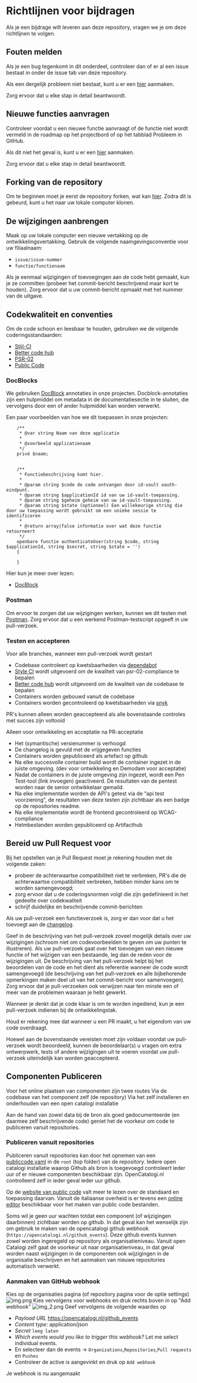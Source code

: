 # Richtlijnen voor bijdragen

Als je een bijdrage wilt leveren aan deze repository, vragen we je om deze richtlijnen te volgen.

## Fouten melden

Als je een bug tegenkomt in dit onderdeel, controleer dan of er al een issue bestaat in onder de issue tab van deze repository.

Als een dergelijk probleem niet bestaat, kunt u er een [hier](/../../issues/new?assignees=&labels=&template=bug_report.md&title=) aanmaken.

Zorg ervoor dat u elke stap in detail beantwoordt.

## Nieuwe functies aanvragen

Controleer voordat u een nieuwe functie aanvraagt ​​of de functie niet wordt vermeld in de roadmap op het projectbord of op het tabblad Probleem in GitHub.

Als dit niet het geval is, kunt u er een [hier](/../../issues/new?assignees=&labels=&template=feature_request.md&title=) aanmaken.

Zorg ervoor dat u elke stap in detail beantwoordt.

## Forking van de repository

Om te beginnen moet je eerst de repository forken, wat kan [hier](/../../fork).
Zodra dit is gebeurd, kunt u het naar uw lokale computer klonen.

## De wijzigingen aanbrengen

Maak op uw lokale computer een nieuwe vertakking op de ontwikkelingsvertakking.
Gebruik de volgende naamgevingsconventie voor uw filiaalnaam:

- `issue/issue-nummer`
- `functie/functienaam`

Als je eenmaal wijzigingen of toevoegingen aan de code hebt gemaakt, kun je ze committen (probeer het commit-bericht beschrijvend maar kort te houden).
Zorg ervoor dat u uw commit-bericht opmaakt met het nummer van de uitgave.

## Codekwaliteit en conventies

Om de code schoon en leesbaar te houden, gebruiken we de volgende coderingsstandaarden:

- [Stijl-CI](https://styleci.io/)
- [Better code hub](https://bettercodehub.com/repositories)
- [PSR-02](https://docs.opnsense.org/development/guidelines/psr2.html)
- [Public Code](https://publiccode.net/)

### DocBlocks

We gebruiken [DocBlock](https://en.wikipedia.org/wiki/Docblock) annotaties in onze projecten.
Docblock-annotaties zijn een hulpmiddel om metadata in de documentatiesectie in te sluiten, die vervolgens door een of ander hulpmiddel kan worden verwerkt.

Een paar voorbeelden van hoe we dit toepassen in onze projecten:

```vue'
    /**
     * @var string Naam van deze applicatie
     *
     * @voorbeeld applicatienaam
     */
    privé $naam;


    /**
     * Functiebeschrijving komt hier.
     *
     * @param string $code de code ontvangen door id-vault oauth-eindpunt.
     * @param string $applicationId id van uw id-vault-toepassing.
     * @param string $geheim geheim van uw id-vault-toepassing.
     * @param string $state (optioneel) Een willekeurige string die door uw toepassing wordt gebruikt om een ​​unieke sessie te identificeren
     *
     * @return array|false informatie over wat deze functie retourneert
     */
    openbare functie authenticateUser(string $code, string $applicationId, string $secret, string $state = '')
    {

    }
```

Hier kun je meer over lezen:

- [DocBlock](https://en.wikipedia.org/wiki/Docblock)

### Postman

Om ervoor te zorgen dat uw wijzigingen werken, kunnen we dit testen met [Postman](https://www.postman.com/).
Zorg ervoor dat u een werkend Postman-testscript opgeeft in uw pull-verzoek.

### Testen en accepteren

Voor alle branches, wanneer een pull-verzoek wordt gestart

- Codebase controleert op kwetsbaarheden via [dependabot](https://github.com/dependabot)
- [Style CI](https://styleci.io/) wordt uitgevoerd om de kwaliteit van psr-02-compliance te bepalen
- [Better code hub](https://www.bettercodehub.com/) wordt uitgevoerd om de kwaliteit van de codebase te bepalen
- Containers worden gebouwd vanuit de codebase
- Containers worden gecontroleerd op kwetsbaarheden via [snyk](https://snyk.io/)

PR's kunnen alleen worden geaccepteerd als alle bovenstaande controles met succes zijn voltooid

Alleen voor ontwikkeling en acceptatie na PR-acceptatie

- Het (symantische) versienummer is verhoogd
- De changelog is gevuld met de vrijgegeven functies
- Containers worden gepubliceerd als artefact op github
- Na elke succesvolle container build wordt de container ingezet in de juiste omgeving. (dev voor ontwikkeling en Demodam voor acceptatie)
- Nadat de containers in de juiste omgeving zijn ingezet, wordt een Pen Test-tool (link invoegen) geactiveerd. De resultaten van de pentest worden naar de senior ontwikkelaar gemaild.
- Na elke implementatie worden de API's getest via de “api test voorziening”, de resultaten van deze testen zijn zichtbaar als een badge op de repositories readme.
- Na elke implementatie wordt de frontend gecontroleerd op WCAG-compliance
- Helmbestanden worden gepubliceerd op Artifacthub

## Bereid uw Pull Request voor

Bij het opstellen van je Pull Request moet je rekening houden met de volgende zaken:

- probeer de achterwaartse compatibiliteit niet te verbreken, PR's die de achterwaartse compatibiliteit verbreken, hebben minder kans om te worden samengevoegd;
- zorg ervoor dat u de coderingsnormen volgt die zijn gedefinieerd in het gedeelte over codekwaliteit
- schrijf duidelijke en beschrijvende commit-berichten

Als uw pull-verzoek een functieverzoek is, zorg er dan voor dat u het toevoegt aan de [changelog](CHANGELOG.md).

Geef in de beschrijving van het pull-verzoek zoveel mogelijk details over uw wijzigingen (schroom niet om codevoorbeelden te geven om uw punten te illustreren). Als uw pull-verzoek gaat over het toevoegen van een nieuwe functie of het wijzigen van een bestaande, leg dan de reden voor de wijzigingen uit. De beschrijving van het pull-verzoek helpt bij het beoordelen van de code en het dient als referentie wanneer de code wordt samengevoegd (de beschrijving van het pull-verzoek en alle bijbehorende opmerkingen maken deel uit van het commit-bericht voor samenvoegen).
Zorg ervoor dat je pull-verzoeken ook verwijzen naar ten minste een of meer van de problemen waaraan je hebt gewerkt.

Wanneer je denkt dat je code klaar is om te worden ingediend, kun je een pull-verzoek indienen bij de ontwikkelingstak.

Houd er rekening mee dat wanneer u een PR maakt, u het eigendom van uw code overdraagt.

Hoewel aan de bovenstaande vereisten moet zijn voldaan voordat uw pull-verzoek wordt beoordeeld, kunnen de beoordelaar(s) u vragen om extra ontwerpwerk, tests of andere wijzigingen uit te voeren voordat uw pull-verzoek uiteindelijk kan worden geaccepteerd.

## Componenten Publiceren

Voor het online plaatsen van componenten zijn twee routes
Via de codebase van het component zelf (de repository)
Via het zelf installeren en onderhouden van een open catalogi installatie

Aan de hand van zowel data bij de bron als goed gedocumenteerde (en daarmee zelf beschrijvende code) geniet het de voorkeur om code te publiceren vanuit repositories.

### Publiceren vanuit repositories

Publiceren vanuit repositories kan door het opnemen van een [publiccode.yaml](https://yml.publiccode.tools/schema.core.html#top-level-keys-and-sections) in de `root` (top folder) van de repository. Iedere open catalogi installatie waarop Github als bron is toegevoegd controleert ieder uur of er nieuwe componenten beschikbaar zijn. OpenCatalogi.nl controlleerd zelf in ieder geval ieder uur github.

Op de [website van public code](https://developers.italia.it/en/reuse) valt meer te lezen over de standaard en toepassing daarvan. Vanuit de italiaanse overheid is er tevens een [online editor](https://publiccode-editor.developers.italia.it/) beschikbaar voor het maken van public code bestanden.

Soms wil je geen uur wachten totdat een component (of wijzigingen daarbinnen) zichtbaar worden op github. In dat geval kan het wenselijk zijn om gebruik te maken van de opencatalogi github webhook (`https://opencatalogi.nl/github_events`). Deze github events kunnen zowel worden ingeregeld op repository als organisatieniveau. Vanuit open Catalogi zelf gaat de voorkeur uit naar organisatieniveau, in dat geval worden naast wijzigingen in de componenten ook wijzigingen in de organisatie beschrijven en het aanmaken van nieuwe repositories automatisch verwerkt.

### Aanmaken van GitHub webhook

Kies op de organisaties pagina (of repository pagina voor de optie settings)
![img.png](img.png)
Kies vervolgens voor webhooks en druk rechts boven in op "Add webhook"
![img_2.png](img_2.png)
Geef vervolgens de volgende waardes op

- *Payload URL* <https://opencatalogi.nl/github_events>
- *Content type:* application/json
- *Secret* `leeg laten`
- *Which events would you like to trigger this webhook?* Let me select individual events.
- En selecteer dan de events -> `Organizations`,`Repositories`,`Pull requests` en `Pushes`
- Controleer de active is aangevinkt en druk op `Add webhook`

Je webhook is nu aangemaakt
